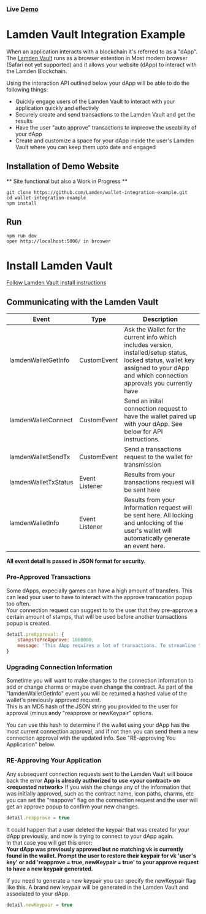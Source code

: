 ### Live [Demo](https://goofy-shaw-4a429e.netlify.app/)

# Lamden Vault Integration Example
When an application interacts with a blockchain it's referred to as a "dApp".
The [Lamden Vault](https://github.com/Lamden/wallet) runs as a browser extention in Most modern browser (Safari not yet supported) and it allows your website (dApp) to interact with the Lamden Blockchain.

Using the interaction API outlined below your dApp will be able to do the following things:
- Quickly engage users of the Lamden Vault to interact with your application quickly and effectivly
- Securely create and send transactions to the Lamden Vault and get the results
- Have the user "auto approve" transactions to impreove the useability of your dApp
- Create and customize a space for your dApp inside the user's Lamden Vault where you can keep them upto date and engaged

## Installation of Demo Website
** Site functional but also a Work in Progress **
```
git clone https://github.com/Lamden/wallet-integration-example.git
cd wallet-integration-example
npm install
```

## Run
```
npm run dev
open http://localhost:5000/ in broswer
```

# Install Lamden Vault
[Follow Lamden Vault install instructions](https://github.com/Lamden/wallet)



## Communicating with the Lamden Vault 
| Event  | Type | Description  |
| ------------- |------------| -----|
| lamdenWalletGetInfo | CustomEvent | Ask the Wallet for the current info which includes version, installed/setup status, locked status, wallet key assigned to your dApp and which connection approvals you currently have |
| lamdenWalletConnect | CustomEvent | Send an inital connection request to have the wallet paired up with your dApp.  See below for API instructions. |
| lamdenWalletSendTx | CustomEvent | Send a transactions request to the wallet for transmission |
| lamdenWalletTxStatus | Event Listener | Results from your transactions request will be sent here  |
| lamdenWalletInfo | Event Listener | Results from your Information request will be sent here.  All locking and unlocking of the user's wallet will automatically generate an event here. |

**All event detail is passed in JSON format for security.**






### Pre-Approved Transactions
Some dApps, expecially games can have a high amount of transfers.  This can lead your user to have to interact with the approve transcation popup too often. <br>
Your connection request can suggest to to the user that they pre-approve a certain amount of stamps, that will be used before another transactions popup is created.

```javascript
detail.preApproval: {
    stampsToPreApprove: 1000000, 
    message: 'This dApp requires a lot of transactions. To streamline the experience we recommed setting a pre-approve amount.'
}
```
### Upgrading Connection Information
Sometime you will want to make changes to the connection information to add or change charms or maybe even change the contract.
As part of the "lamdenWalletGetInfo" event you will be returned a hashed value of the wallet's previously approved request.  
This is an MD5 hash of the JSON string you provided to the user for approval (minus andy "reapprove or newKeypair" options.

You can use this hash to determine if the wallet using your dApp has the most current connection approval, and if not then you can send them a new connection approval with the updated info.  See "RE-approving You Application" below.


### RE-Approving Your Application
Any subsequent connection requests sent to the Lamden Vault will bouce back the error **App is already authorized to use &lt;your contract&gt; on &lt;requested network&gt;**
If you wish the change any of the information that was initially approved, such as the contract name, icon paths, charms, etc you can set the "reappove" flag on the connection request and the user will get an approve popup to confirm your new changes.

```javascript
detail.reapprove = true
```
It could happen that a user deleted the keypair that was created for your dApp previously, and now is trying to connect to your dApp again.  <br>
In that case you will get this error: <br>
**Your dApp was previously approved but no matching vk is currently found in the wallet. Prompt the user to restore their keypair for vk 'user's key' or add 'reapprove = true, newKeypair = true' to your approve request to have a new keypair generated.** <br>

If you need to generate a new keypair you can specify the newKeypair flag like this. A brand new keypair will be generated in the Lamden Vault and associated to your dApp.
```javascript
detail.newKeypair = true
```




